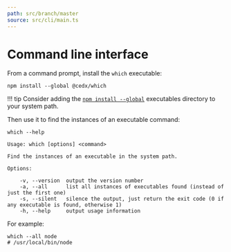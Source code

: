 ```yaml
---
path: src/branch/master
source: src/cli/main.ts
---
```


# Command line interface
From a command prompt, install the `which` executable:

``` shell
npm install --global @cedx/which
```

!!! tip
	Consider adding the [`npm install --global`](https://docs.npmjs.com/files/folders) executables directory to your system path.

Then use it to find the instances of an executable command:

``` shell
which --help

Usage: which [options] <command>

Find the instances of an executable in the system path.

Options:

	-v, --version  output the version number
	-a, --all      list all instances of executables found (instead of just the first one)
	-s, --silent   silence the output, just return the exit code (0 if any executable is found, otherwise 1)
	-h, --help     output usage information
```

For example:

``` shell
which --all node
# /usr/local/bin/node
```
